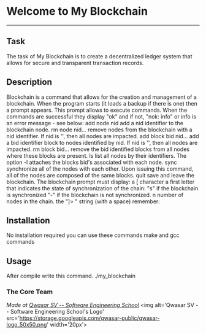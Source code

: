 # Welcome to My Blockchain
***

## Task

The task of My Blockchain is to create a decentralized ledger system that allows for secure and transparent transaction records.

## Description
Blockchain is a command that allows for the creation and management of a blockchain. When the program starts
 (it loads a backup if there is one) then a prompt appears. This prompt allows to execute commands.
 When the commands are successful they display "ok" and if not, "nok: info" or info is an error message - see below: 
 add node nid add a nid identifier to the blockchain node. rm node nid... remove nodes from the blockchain with a nid identifier. 
 If nid is '', then all nodes are impacted. add block bid nid... add a bid identifier block to nodes identified by nid. If nid is '', then all nodes are impacted. 
 rm block bid... remove the bid identified blocks from all nodes where these blocks are present. ls list all nodes by their identifiers. The option -l attaches the blocks bid's associated with each node. 
 sync synchronize all of the nodes with each other. Upon issuing this command, all of the nodes are composed of the same blocks. quit save and leave the blockchain. The blockchain prompt must display:
a [ character a first letter that indicates the state of synchronization of the chain: "s" if the blockchain is synchronized "-" if the blockchain is not synchronized. n number of nodes in the chain. 
the "]> " string (with a space)
remember:

## Installation

No installation required you can use these commands make and gcc commands


## Usage

After compile write this command. ./my_blockchain

### The Core Team


<span><i>Made at <a href='https://qwasar.io'>Qwasar SV -- Software Engineering School</a></i></span>
<span><img alt='Qwasar SV -- Software Engineering School's Logo' src='https://storage.googleapis.com/qwasar-public/qwasar-logo_50x50.png' width='20px'></span>
